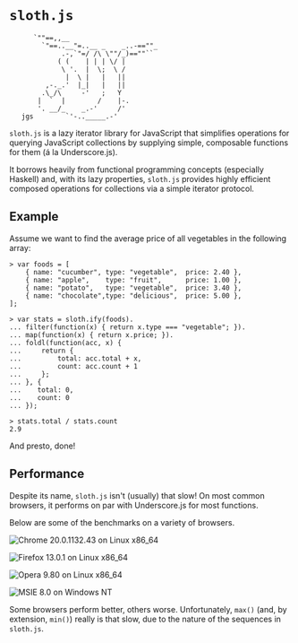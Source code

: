 # `sloth.js`

          `""==,,__  
            `"==..__"=..__ _    _..-==""_
                 .-,`"=/ /\ \""/_)==""``
                ( (    | | | \/ |
                 \ '.  |  \;  \ /
                  |  \ |   |   ||
             ,-._.'  |_|   |   ||
            .\_/\     -'   ;   Y
           |  `  |        /    |-.
           '. __/_    _.-'     /'
       jgs        `'-.._____.-'

`sloth.js` is a lazy iterator library for JavaScript that simplifies operations
for querying JavaScript collections by supplying simple, composable functions
for them (á la Underscore.js).

It borrows heavily from functional programming concepts (especially Haskell)
and, with its lazy properties, `sloth.js` provides highly efficient composed
operations for collections via a simple iterator protocol.

## Example

Assume we want to find the average price of all vegetables in the following
array:

    > var foods = [
        { name: "cucumber", type: "vegetable",  price: 2.40 },
        { name: "apple",    type: "fruit",      price: 1.00 },
        { name: "potato",   type: "vegetable",  price: 3.40 },
        { name: "chocolate",type: "delicious",  price: 5.00 },
    ];

    > var stats = sloth.ify(foods).
    ... filter(function(x) { return x.type === "vegetable"; }).
    ... map(function(x) { return x.price; }).
    ... foldl(function(acc, x) {
    ...     return {
    ...         total: acc.total + x,
    ...         count: acc.count + 1
    ...     };
    ... }, {
    ...    total: 0,
    ...    count: 0
    ... });

    > stats.total / stats.count
    2.9

And presto, done!

## Performance

Despite its name, `sloth.js` isn't (usually) that slow! On most common
browsers, it performs on par with Underscore.js for most functions.

Below are some of the benchmarks on a variety of browsers.

![Chrome 20.0.1132.43 on Linux x86_64](http://chart.apis.google.com/chart?chtt=sloth.js%20Test%20Suite%7COps/sec%20%28Chrome%2020.0.1132.43%20on%20Linux%20x86_64%29&chts=000000,10&cht=bhg&chd=t:16957,19435,18521,16493,18322,9866,339,98,99,25,77,24,2515,5230,86041,21010,6110,9735&chds=0,86041&chxt=x&chxl=0:|0|86K&chsp=0,1&chm=tunderscore.each%28%29%2817K%29,000000,0,0,10|tsloth.ify%28%29.each%28%29%2819.4K%29,000000,0,1,10|tunderscore.reduce%28%29%2818.5K%29,000000,0,2,10|tsloth.ify%28%29.foldl%28%29%2816.5K%29,000000,0,3,10|tunderscore.reduceRight%28%29%2818.3K%29,000000,0,4,10|tsloth.ify%28%29.foldr%28%29%289.9K%29,000000,0,5,10|tunderscore.uniq%28%29%28339%29,000000,0,6,10|tsloth.ify%28%29.nub%28%29%2898%29,000000,0,7,10|tunderscore.intersection%28%29%2899%29,000000,0,8,10|tsloth.ify%28%29.intersect%28%29%2825%29,000000,0,9,10|tunderscore.union%28%29%2877%29,000000,0,10,10|tsloth.ify%28%29.union%28%29%2824%29,000000,0,11,10|tunderscore.zip%28%29%282.5K%29,000000,0,12,10|tsloth.ify%28%29.zip%28%29%285.2K%29,000000,0,13,10|tunderscore.max%28%29%2886K%29,000000,0,14,10|tsloth.ify%28%29.max%28%29%2821K%29,000000,0,15,10|tunderscore.map%28%29.filter%28%29.reduce%28%29%286.1K%29,000000,0,16,10|tsloth.ify%28%29.map%28%29.filter%28%29.foldl%28%29%289.7K%29,000000,0,17,10&chbh=15,0,5&chs=250x430)

![Firefox 13.0.1 on Linux x86_64](http://chart.apis.google.com/chart?chtt=sloth.js%20Test%20Suite|Ops/sec%20%28Firefox%2013.0.1%20on%20Linux%20x86_64%29&chts=000000,10&cht=bhg&chd=t:5947,6237,6416,10525,6441,5879,164,73,54,19,41,18,801,4044,122565,12947,1905,6252&chds=0,122565&chxt=x&chxl=0:|0|122.6K&chsp=0,1&chm=tunderscore.each%28%29%285.9K%29,000000,0,0,10|tsloth.ify%28%29.each%28%29%286.2K%29,000000,0,1,10|tunderscore.reduce%28%29%286.4K%29,000000,0,2,10|tsloth.ify%28%29.foldl%28%29%2810.5K%29,000000,0,3,10|tunderscore.reduceRight%28%29%286.4K%29,000000,0,4,10|tsloth.ify%28%29.foldr%28%29%285.9K%29,000000,0,5,10|tunderscore.uniq%28%29%28164%29,000000,0,6,10|tsloth.ify%28%29.nub%28%29%2873%29,000000,0,7,10|tunderscore.intersection%28%29%2854%29,000000,0,8,10|tsloth.ify%28%29.intersect%28%29%2819%29,000000,0,9,10|tunderscore.union%28%29%2841%29,000000,0,10,10|tsloth.ify%28%29.union%28%29%2818%29,000000,0,11,10|tunderscore.zip%28%29%28801%29,000000,0,12,10|tsloth.ify%28%29.zip%28%29%284K%29,000000,0,13,10|tunderscore.max%28%29%28122.6K%29,000000,0,14,10|tsloth.ify%28%29.max%28%29%2812.9K%29,000000,0,15,10|tunderscore.map%28%29.filter%28%29.reduce%28%29%281.9K%29,000000,0,16,10|tsloth.ify%28%29.map%28%29.filter%28%29.foldl%28%29%286.3K%29,000000,0,17,10&chbh=15,0,5&chs=250x430)

![Opera 9.80 on Linux x86_64](http://chart.apis.google.com/chart?chtt=sloth.js%20Test%20Suite%7COps/sec%20%28Opera%209.80%20on%20Linux%20x86_64%29&chts=000000,10&cht=bhg&chd=t:6488,2363,5644,2416,5663,1419,84,72,28,19,21,18,722,2069,55028,3309,1850,2619&chds=0,55028&chxt=x&chxl=0:|0|55K&chsp=0,1&chm=tunderscore.each%28%29%286.5K%29,000000,0,0,10|tsloth.ify%28%29.each%28%29%282.4K%29,000000,0,1,10|tunderscore.reduce%28%29%285.6K%29,000000,0,2,10|tsloth.ify%28%29.foldl%28%29%282.4K%29,000000,0,3,10|tunderscore.reduceRight%28%29%285.7K%29,000000,0,4,10|tsloth.ify%28%29.foldr%28%29%281.4K%29,000000,0,5,10|tunderscore.uniq%28%29%2884%29,000000,0,6,10|tsloth.ify%28%29.nub%28%29%2872%29,000000,0,7,10|tunderscore.intersection%28%29%2828%29,000000,0,8,10|tsloth.ify%28%29.intersect%28%29%2819%29,000000,0,9,10|tunderscore.union%28%29%2821%29,000000,0,10,10|tsloth.ify%28%29.union%28%29%2818%29,000000,0,11,10|tunderscore.zip%28%29%28722%29,000000,0,12,10|tsloth.ify%28%29.zip%28%29%282.1K%29,000000,0,13,10|tunderscore.max%28%29%2855K%29,000000,0,14,10|tsloth.ify%28%29.max%28%29%283.3K%29,000000,0,15,10|tunderscore.map%28%29.filter%28%29.reduce%28%29%281.9K%29,000000,0,16,10|tsloth.ify%28%29.map%28%29.filter%28%29.foldl%28%29%282.6K%29,000000,0,17,10&chbh=15,0,5&chs=250x430)

![MSIE 8.0 on Windows NT](http://chart.apis.google.com/chart?chtt=sloth.js%20Test%20Suite%7COps/sec%20%28MSIE%208.0%20on%20Windows%20NT%29&chts=000000,10&cht=bhg&chd=t:426,482,353,477,338,259,1,2,0,1,0,1,55,143,23081,595,133,267&chds=0,23081&chxt=x&chxl=0:|0|23.1K&chsp=0,1&chm=tunderscore.each%28%29%28426%29,000000,0,0,10|tsloth.ify%28%29.each%28%29%28482%29,000000,0,1,10|tunderscore.reduce%28%29%28353%29,000000,0,2,10|tsloth.ify%28%29.foldl%28%29%28477%29,000000,0,3,10|tunderscore.reduceRight%28%29%28338%29,000000,0,4,10|tsloth.ify%28%29.foldr%28%29%28259%29,000000,0,5,10|tunderscore.uniq%28%29%281%29,000000,0,6,10|tsloth.ify%28%29.nub%28%29%282%29,000000,0,7,10|tunderscore.intersection%28%29%280%29,000000,0,8,10|tsloth.ify%28%29.intersect%28%29%281%29,000000,0,9,10|tunderscore.union%28%29%280%29,000000,0,10,10|tsloth.ify%28%29.union%28%29%281%29,000000,0,11,10|tunderscore.zip%28%29%2855%29,000000,0,12,10|tsloth.ify%28%29.zip%28%29%28143%29,000000,0,13,10|tunderscore.max%28%29%2823.1K%29,000000,0,14,10|tsloth.ify%28%29.max%28%29%28595%29,000000,0,15,10|tunderscore.map%28%29.filter%28%29.reduce%28%29%28133%29,000000,0,16,10|tsloth.ify%28%29.map%28%29.filter%28%29.foldl%28%29%28267%29,000000,0,17,10&chbh=15,0,5&chs=250x430)

Some browsers perform better, others worse. Unfortunately, `max()` (and, by
extension, `min()`) really is that slow, due to the nature of the sequences in
`sloth.js`.

